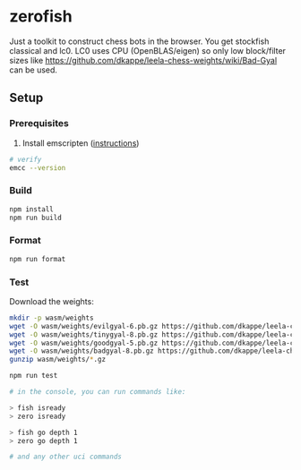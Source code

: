 # zerofish

Just a toolkit to construct chess bots in the browser. You get stockfish classical and lc0.
LC0 uses CPU (OpenBLAS/eigen) so only low block/filter sizes like https://github.com/dkappe/leela-chess-weights/wiki/Bad-Gyal can be used.

## Setup

### Prerequisites

1. Install emscripten ([instructions](https://emscripten.org/docs/getting_started/downloads.html#))

```bash
# verify
emcc --version
```

### Build

```bash
npm install
npm run build
```

### Format

```bash
npm run format
```

### Test

Download the weights:

```bash
mkdir -p wasm/weights
wget -O wasm/weights/evilgyal-6.pb.gz https://github.com/dkappe/leela-chess-weights/files/3468575/evilgyal-6.pb.gz
wget -O wasm/weights/tinygyal-8.pb.gz https://github.com/dkappe/leela-chess-weights/files/4432261/tinygyal-8.pb.gz
wget -O wasm/weights/goodgyal-5.pb.gz https://github.com/dkappe/leela-chess-weights/files/3422292/goodgyal-5.pb.gz
wget -O wasm/weights/badgyal-8.pb.gz https://github.com/dkappe/leela-chess-weights/files/3799966/badgyal-8.pb.gz
gunzip wasm/weights/*.gz
```

```bash
npm run test

# in the console, you can run commands like:

> fish isready
> zero isready

> fish go depth 1
> zero go depth 1

# and any other uci commands
```

